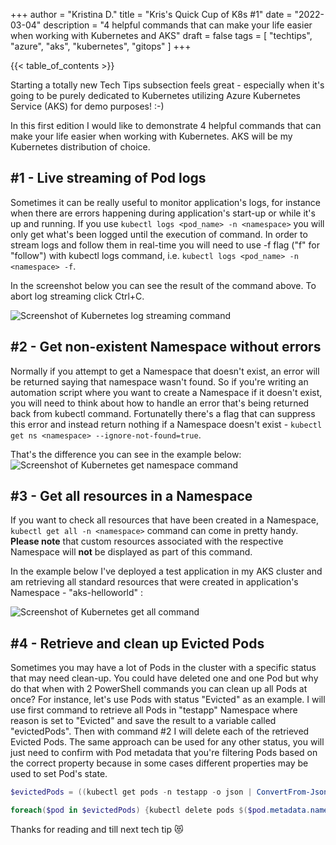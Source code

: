 +++
author = "Kristina D."
title = "Kris's Quick Cup of K8s #1"
date = "2022-03-04"
description = "4 helpful commands that can make your life easier when working with Kubernetes and AKS"
draft = false
tags = [
    "techtips",
    "azure",
    "aks",
    "kubernetes",
    "gitops"
]
+++

{{< table_of_contents >}}

Starting a totally new Tech Tips subsection feels great - especially when it\'s going to be purely dedicated to Kubernetes utilizing Azure Kubernetes Service (AKS) for demo purposes! :-)

In this first edition I would like to demonstrate 4 helpful commands that can make your life easier when working with Kubernetes. AKS will be my Kubernetes distribution of choice.

## #1 - Live streaming of Pod logs

Sometimes it can be really useful to monitor application\'s logs, for instance when there are errors happening during application\'s start-up or while it\'s up and running. If you use ```kubectl logs <pod_name> -n <namespace>``` you will only get what\'s been logged until the execution of command. In order to stream logs and follow them in real-time you will need to use -f flag (\"f\" for \"follow\") with kubectl logs command, i.e. ```kubectl logs <pod_name> -n <namespace> -f```.

In the screenshot below you can see the result of the command above. To abort log streaming click Ctrl+C.

![Screenshot of Kubernetes log streaming command](../../images/tech_tips/k8s_log_f.png)

## #2 - Get non-existent Namespace without errors

Normally if you attempt to get a Namespace that doesn\'t exist, an error will be returned saying that namespace wasn\'t found. So if you\'re writing an automation script where you want to create a Namespace if it doesn\'t exist, you will need to think about how to handle an error that\'s being returned back from kubectl command. Fortunatelly there\'s a flag that can suppress this error and instead return nothing if a Namespace doesn\'t exist - ```kubectl get ns <namespace> --ignore-not-found=true```.

That\'s the difference you can see in the example below:
![Screenshot of Kubernetes get namespace command](../../images/tech_tips/k8s_get_ns.png)

## #3 - Get all resources in a Namespace

If you want to check all resources that have been created in a Namespace, ```kubectl get all -n <namespace>``` command can come in pretty handy. **Please note** that custom resources associated with the respective Namespace will **not** be displayed as part of this command.

In the example below I\'ve deployed a test application in my AKS cluster and am retrieving all standard resources that were created in application\'s Namespace - \"aks-helloworld\" :

![Screenshot of Kubernetes get all command](../../images/tech_tips/k8s_get_all.png)

## #4 - Retrieve and clean up Evicted Pods

Sometimes you may have a lot of Pods in the cluster with a specific status that may need clean-up. You could have deleted one and one Pod but why do that when with 2 PowerShell commands you can clean up all Pods at once? For instance, let\'s use Pods with status \"Evicted\" as an example. I will use first command to retrieve all Pods in \"testapp\" Namespace where reason is set to \"Evicted\" and save the result to a variable called \"evictedPods\". Then with command #2 I will delete each of the retrieved Evicted Pods. The same approach can be used for any other status, you will just need to confirm with Pod metadata that you\'re filtering Pods based on the correct property because in some cases different properties may be used to set Pod\'s state.

``` powershell
$evictedPods = ((kubectl get pods -n testapp -o json | ConvertFrom-Json).items | Where-Object {$_.status.reason -eq "Evicted"})

foreach($pod in $evictedPods) {kubectl delete pods $($pod.metadata.name) -n testapp}
```

Thanks for reading and till next tech tip 😻
